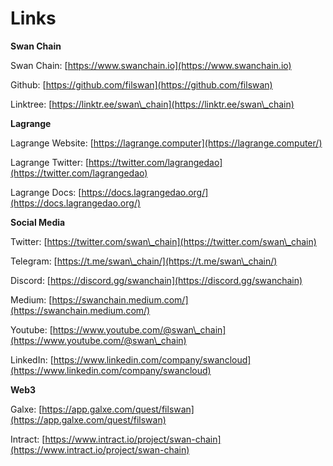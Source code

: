 # Links

**Swan Chain**

Swan Chain: [https://www.swanchain.io](https://www.swanchain.io)

Github: [https://github.com/filswan](https://github.com/filswan)

Linktree: [https://linktr.ee/swan\_chain](https://linktr.ee/swan\_chain)



**Lagrange**

Lagrange Website: [https://lagrange.computer](https://lagrange.computer/)

Lagrange Twitter: [https://twitter.com/lagrangedao](https://twitter.com/lagrangedao)

Lagrange Docs: [https://docs.lagrangedao.org/](https://docs.lagrangedao.org/)



**Social Media**

Twitter: [https://twitter.com/swan\_chain](https://twitter.com/swan\_chain)

Telegram: [https://t.me/swan\_chain/](https://t.me/swan\_chain/)

Discord: [https://discord.gg/swanchain](https://discord.gg/swanchain)

Medium: [https://swanchain.medium.com/](https://swanchain.medium.com/)

Youtube: [https://www.youtube.com/@swan\_chain](https://www.youtube.com/@swan\_chain)

LinkedIn: [https://www.linkedin.com/company/swancloud](https://www.linkedin.com/company/swancloud)



**Web3**

Galxe: [https://app.galxe.com/quest/filswan](https://app.galxe.com/quest/filswan)

Intract: [https://www.intract.io/project/swan-chain](https://www.intract.io/project/swan-chain)







